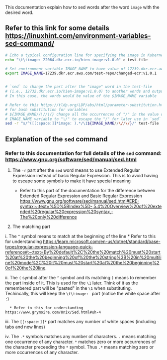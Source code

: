 This documentation explain how to sed words after the word `image` with the
desired word.

## Refer to this link for some details https://linuxhint.com/environment-variables-sed-command/

```zsh
# Echo a typical configuration line for specifying the image in Kubernetes to test-file
echo "\t\timage: 22064.dkr.ecr.io/hien-image:v1.0.0" > test-file

# Set environment variable IMAGE_NAME to have value of 17239.dkr.ecr.aws.com/test-repo/changed-ecr:v1.0.1
export IMAGE_NAME=17239.dkr.ecr.aws.com/test-repo/changed-ecr:v1.0.1


# `sed` to change the part after the "image" word in the test-file
# (i.e., 12732.dkr.ecr.io/hien-image:v1.0.0) to another words and output to terminal.
# In this case, the words would be value of the $IMAGE_NAME variable

# Refer to this https://tldp.org/LDP/abs/html/parameter-substitution.html#:~:text=%24%7Bvar/Pattern/Replacement%7D
# for bash substitution for variables
# ${IMAGE_NAME//\//\/} change all the occurrences of "/" in the value of the
# IMAGE_NAME variable to "\/" to escape the "/" for later use in `sed`
sed -r "s/^([[:space:]]*image: ).*/\1${IMAGE_NAME//\//\/}/" test-file
```

## Explanation of the `sed` command
### Refer to this documentation for full details of the `sed` command: https://www.gnu.org/software/sed/manual/sed.html
1.  The `-r` part after the `sed` word means to use Extended Regular Expression
    instead of basic Regular Expression. This is to avoid having to escape some
    symbols to make it have special meaning
    * Refer to this part of the documentation for the difference between
      Extended Regular Expression and Basic Regular Expression
      https://www.gnu.org/software/sed/manual/sed.html#ERE-syntax:~:text=%5D%5BIndex%5D-,5.4%20Overview%20of%20extended%20regular%20expression%20syntax,-The%20only%20difference

2. The matching part

  i.  The `^` symbol means to match at the beginning of the line
      * Refer to this for understanding
        https://learn.microsoft.com/en-us/dotnet/standard/base-types/regular-expression-language-quick-reference#:~:text=By%20default%2C%20the%20match%20must%20start%20at%20the%20beginning%20of%20the%20string%3B%20in%20multiline%20mode%2C%20it%20must%20start%20at%20the%20beginning%20of%20the%20line.

  ii. The `(` symbol after the `^` symbol and its matching `)` means to remember
      the part inside of it. This is used for the `\1` later. Think of it as the
      remembered part will be "pasted" in the `\1` when substituting. <br>
      Techincally, this will keep the `\t\timage: ` part (notice the white space after `:`)

      * Refer to this for understanding https://www.grymoire.com/Unix/Sed.html#uh-4

  iii. The `[[:space:]]*` part matches any number of white spaces (including
      tabs and new lines)

  iv. The `.*` symbols matches any number of characters. `.` means matching one
      occurrence of any character. `*` matches zero or more occurrences of the
      character preceeding the `*` symbol. Thus `.*` means matching zero or more
      occurrences of any character.



